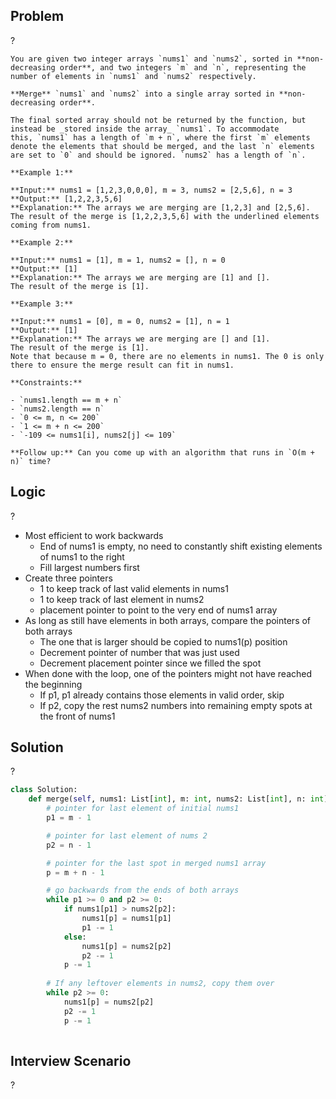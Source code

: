## Problem
?
```
You are given two integer arrays `nums1` and `nums2`, sorted in **non-decreasing order**, and two integers `m` and `n`, representing the number of elements in `nums1` and `nums2` respectively.

**Merge** `nums1` and `nums2` into a single array sorted in **non-decreasing order**.

The final sorted array should not be returned by the function, but instead be _stored inside the array_ `nums1`. To accommodate this, `nums1` has a length of `m + n`, where the first `m` elements denote the elements that should be merged, and the last `n` elements are set to `0` and should be ignored. `nums2` has a length of `n`.

**Example 1:**

**Input:** nums1 = [1,2,3,0,0,0], m = 3, nums2 = [2,5,6], n = 3
**Output:** [1,2,2,3,5,6]
**Explanation:** The arrays we are merging are [1,2,3] and [2,5,6].
The result of the merge is [1,2,2,3,5,6] with the underlined elements coming from nums1.

**Example 2:**

**Input:** nums1 = [1], m = 1, nums2 = [], n = 0
**Output:** [1]
**Explanation:** The arrays we are merging are [1] and [].
The result of the merge is [1].

**Example 3:**

**Input:** nums1 = [0], m = 0, nums2 = [1], n = 1
**Output:** [1]
**Explanation:** The arrays we are merging are [] and [1].
The result of the merge is [1].
Note that because m = 0, there are no elements in nums1. The 0 is only there to ensure the merge result can fit in nums1.

**Constraints:**

- `nums1.length == m + n`
- `nums2.length == n`
- `0 <= m, n <= 200`
- `1 <= m + n <= 200`
- `-109 <= nums1[i], nums2[j] <= 109`

**Follow up:** Can you come up with an algorithm that runs in `O(m + n)` time?
```

## Logic
?
- Most efficient to work backwards
	- End of nums1 is empty, no need to constantly shift existing elements of nums1 to the right
	- Fill largest numbers first
- Create three pointers
	- 1 to keep track of last valid elements in nums1
	- 1 to keep track of last element in nums2
	- placement pointer to point to the very end of nums1 array
- As long as still have elements in both arrays, compare the pointers of both arrays
	- The one that is larger should be copied to nums1(p) position
	- Decrement pointer of number that was just used
	- Decrement placement pointer since we filled the spot
- When done with the loop, one of the pointers might not have reached the beginning
	- If p1, p1 already contains those elements in valid order, skip
	- If p2, copy the rest nums2 numbers into remaining empty spots at the front of nums1

## Solution
?
```Python
class Solution:
	def merge(self, nums1: List[int], m: int, nums2: List[int], n: int) -> None:
        # pointer for last element of initial nums1
        p1 = m - 1

        # pointer for last element of nums 2
        p2 = n - 1

        # pointer for the last spot in merged nums1 array
        p = m + n - 1

        # go backwards from the ends of both arrays
        while p1 >= 0 and p2 >= 0:
            if nums1[p1] > nums2[p2]:
	            nums1[p] = nums1[p1]
	            p1 -= 1
	        else:
		        nums1[p] = nums2[p2]
		        p2 -= 1
		    p -= 1
		    
		# If any leftover elements in nums2, copy them over
		while p2 >= 0:
			nums1[p] = nums2[p2]
			p2 -= 1
			p -= 1
	
```


## Interview Scenario
?
